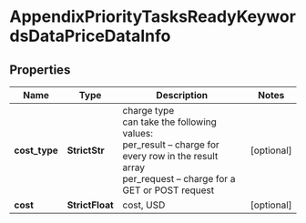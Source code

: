 # AppendixPriorityTasksReadyKeywordsDataPriceDataInfo


## Properties

| Name | Type | Description | Notes |
|------------ | ------------- | ------------- | -------------|
**cost_type** | **StrictStr** | charge type<br>can take the following values:<br>per_result – charge for every row in the result array<br>per_request – charge for a GET or POST request |[optional]|
**cost** | **StrictFloat** | cost, USD |[optional]|